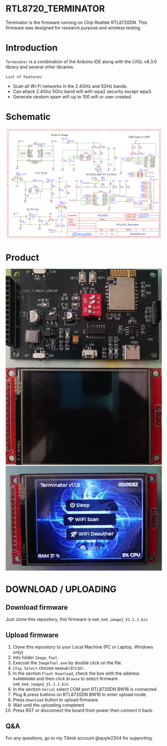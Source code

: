 # RTL8720_TERMINATOR
Terminator is the firmware running on Chip Realtek RTL8720DN.
This firmware was designed for research purpose and wireless testing.

# Introduction

`Terminator` is a combination of the Arduino IDE along with the LVGL v8.3.0 library and several other libraries.

`List of Features`:

- Scan all Wi-Fi networks in the 2.4GHz and 5GHz bands.
- Can attack 2.4Ghz 5Ghz band wifi with wpa2 security except wpa3.
- Generate random spam wifi up to 100 wifi or user created.

# Schematic
![rtl8720 terminator wirings](./image/schematic_rtl8720_terminator.png)
# Product
![rtl8720 terminator product](./image/rtl8720_terminatorr_product.jpg)
![rtl8720 terminator screen main](./image/rtl8720_terminatorr_screen_main.jpg)

# DOWNLOAD / UPLOADING

## Download firmware
Just clone this repository, this firmware is `km0_km4_image2_V1.1.1.bin`

## Upload firmware
1. Clone this repository to your Local Machine (PC or Laptop, Windows only)
2. Into folder `Image_Tool`.
3. Execute the `ImageTool.exe` by double click on the file.
4. `Chip Select` choose `AmebaD(8721D)`.
5. In the section `Flash Download`, check the box with the address `0x08006000` and then click `Browse` to select firmware `km0_km4_image2_V1.1.1.bin`.
6. In the section `Serial` select COM port RTL8720DN BW16 is connected.
7. Plug & press buttons on RTL8720DN BW16 to enter upload mode.
8. Press `Download` button to upload firmware.
9. Wait until the uploading completed
10. Press RST or disconnect the board from power then connect it back.

## Q&A

For any questions, go to my Tiktok account @quyle2304 for supporting.
